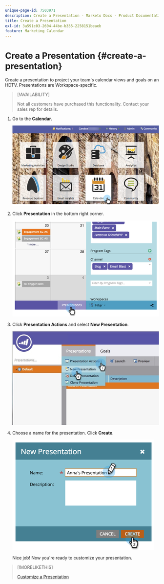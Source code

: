 ```yaml
---
unique-page-id: 7503971
description: Create a Presentation - Marketo Docs - Product Documentation
title: Create a Presentation
exl-id: 3a591c03-2604-44be-b335-2258151beaeb
feature: Marketing Calendar
---
```

# Create a Presentation {#create-a-presentation}

Create a presentation to project your team's calendar views and goals on an HDTV. Presentations are Workspace-specific.

>[!AVAILABILITY]
>
>
>Not all customers have purchased this functionality. Contact your sales rep for details.

1. Go to the **Calendar**.

   ![](assets/2017-05-10-15-30-47.png)

1. Click **Presentation** in the bottom right corner.

   ![](assets/image2015-3-18-12-3a29-3a26.png)

1. Click **Presentation Actions** and select **New Presentation**.

   ![](assets/image2015-3-26-12-3a38-3a6.png)

1. Choose a name for the presentation. Click **Create**.

   ![](assets/image2015-3-18-12-3a32-3a30.png)

   Nice job! Now you're ready to customize your presentation.

>[!MORELIKETHIS]
>
>[Customize a Presentation](/help/marketo/product-docs/core-marketo-concepts/marketing-calendar/calendar-hd/customize-a-presentation.md)
